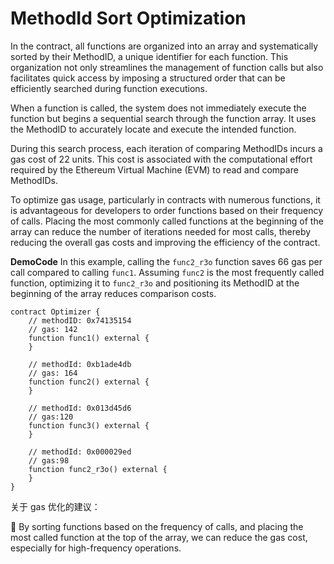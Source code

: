 # MethodId Sort Optimization

In the contract, all functions are organized into an array and systematically sorted by their MethodID, a unique identifier for each function. This organization not only streamlines the management of function calls but also facilitates quick access by imposing a structured order that can be efficiently searched during function executions.

When a function is called, the system does not immediately execute the function but begins a sequential search through the function array. It uses the MethodID to accurately locate and execute the intended function.

During this search process, each iteration of comparing MethodIDs incurs a gas cost of 22 units. This cost is associated with the computational effort required by the Ethereum Virtual Machine (EVM) to read and compare MethodIDs.

To optimize gas usage, particularly in contracts with numerous functions, it is advantageous for developers to order functions based on their frequency of calls. Placing the most commonly called functions at the beginning of the array can reduce the number of iterations needed for most calls, thereby reducing the overall gas costs and improving the efficiency of the contract.

**DemoCode**
In this example, calling the `func2_r3o` function saves 66 gas per call compared to calling `func1`. Assuming `func2` is the most frequently called function, optimizing it to `func2_r3o` and positioning its MethodID at the beginning of the array reduces comparison costs.

```solidity
contract Optimizer {
    // methodID: 0x74135154 
    // gas: 142
    function func1() external {
    }

    // methodId: 0xb1ade4db
    // gas: 164 
    function func2() external {
    }

    // methodId: 0x013d45d6
    // gas:120
    function func3() external {
    }

    // methodId: 0x000029ed
    // gas:98
    function func2_r3o() external {
    }
}
```

关于 gas 优化的建议：

🌟 By sorting functions based on the frequency of calls, and placing the most called function at the top of the array, we can reduce the gas cost, especially for high-frequency operations.

